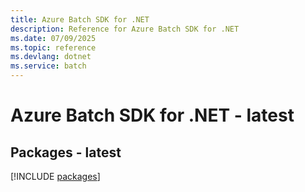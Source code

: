```yaml
---
title: Azure Batch SDK for .NET
description: Reference for Azure Batch SDK for .NET
ms.date: 07/09/2025
ms.topic: reference
ms.devlang: dotnet
ms.service: batch
---
```

# Azure Batch SDK for .NET - latest
## Packages - latest
[!INCLUDE [packages](batch-index.md)]